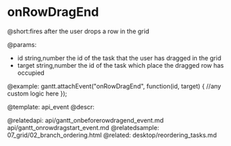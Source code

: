 onRowDragEnd
=============

@short:fires after the user drops a row in the grid
	

@params:
- id			string,number		the id of the task that the user has dragged in the grid
- target		string,number		the id of the task which place the dragged row has occupied

@example:
gantt.attachEvent("onRowDragEnd", function(id, target) {
    //any custom logic here
});

@template:	api_event
@descr:

@relatedapi:
	api/gantt_onbeforerowdragend_event.md
	api/gantt_onrowdragstart_event.md
@relatedsample:
	07_grid/02_branch_ordering.html
@related:
	desktop/reordering_tasks.md